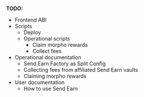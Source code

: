 **TODO:**
- Frontend ABI
- Scripts
  - Deploy
  - Operational scripts
    - Claim morpho rewards
    - Collect fees
- Operational documentation
  - Send Earn Factory as Split Config
  - Collecting fees from affiliated Send Earn vaults
  - Claiming morpho rewards
- User documentation
  - How to use Send Earn
